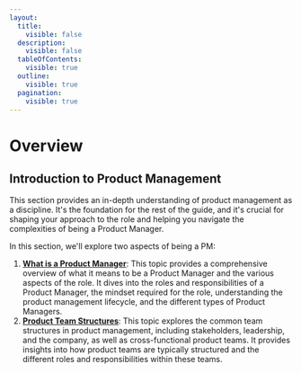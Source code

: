 ```yaml
---
layout:
  title:
    visible: false
  description:
    visible: false
  tableOfContents:
    visible: true
  outline:
    visible: true
  pagination:
    visible: true
---
```


# Overview

## Introduction to Product Management

This section provides an in-depth understanding of product management as a discipline. It's the foundation for the rest of the guide, and it's crucial for shaping your approach to the role and helping you navigate the complexities of being a Product Manager.

In this section, we'll explore two aspects of being a PM:

1. [**What is a Product Manager**](what-is-a-product-manager/): This topic provides a comprehensive overview of what it means to be a Product Manager and the various aspects of the role. It dives into the roles and responsibilities of a Product Manager, the mindset required for the role, understanding the product management lifecycle, and the different types of Product Managers.
2. [**Product Team Structures**](product-team-structures/): This topic explores the common team structures in product management, including stakeholders, leadership, and the company, as well as cross-functional product teams. It provides insights into how product teams are typically structured and the different roles and responsibilities within these teams.
